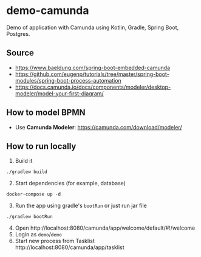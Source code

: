 # demo-camunda
Demo of application with Camunda using Kotlin, Gradle, Spring Boot, Postgres.

## Source
- https://www.baeldung.com/spring-boot-embedded-camunda
- https://github.com/eugenp/tutorials/tree/master/spring-boot-modules/spring-boot-process-automation
- https://docs.camunda.io/docs/components/modeler/desktop-modeler/model-your-first-diagram/

## How to model BPMN
- Use **Camunda Modeler**: https://camunda.com/download/modeler/

## How to run locally
1. Build it
```shell
./gradlew build
```
2. Start dependencies (for example, database)
```shell
docker-compose up -d
```
3. Run the app using gradle's `bootRun` or just run jar file
```shell
./gradlew bootRun
``` 
4. Open http://localhost:8080/camunda/app/welcome/default/#!/welcome
5. Login as `demo`/`demo`
5. Start new process from Tasklist http://localhost:8080/camunda/app/tasklist
